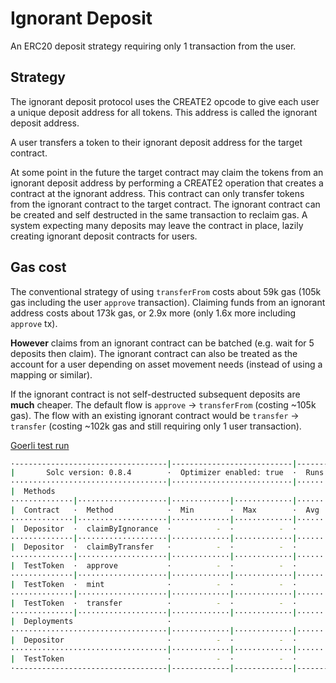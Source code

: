 # Ignorant Deposit

An ERC20 deposit strategy requiring only 1 transaction from the user.

## Strategy

The ignorant deposit protocol uses the CREATE2 opcode to give each user a unique deposit address for all tokens. This address is called the ignorant deposit address.

A user transfers a token to their ignorant deposit address for the target contract.

At some point in the future the target contract may claim the tokens from an ignorant deposit address by performing a CREATE2 operation that creates a contract at the ignorant address. This contract can only transfer tokens from the ignorant contract to the target contract. The ignorant contract can be created and self destructed in the same transaction to reclaim gas. A system expecting many deposits may leave the contract in place, lazily creating ignorant deposit contracts for users.

## Gas cost

The conventional strategy of using `transferFrom` costs about 59k gas (105k gas including the user `approve` transaction). Claiming funds from an ignorant address costs about 173k gas, or 2.9x more (only 1.6x more including `approve` tx).

**However** claims from an ignorant contract can be batched (e.g. wait for 5 deposits then claim). The ignorant contract can also be treated as the account for a user depending on asset movement needs (instead of using a mapping or similar).

If the ignorant contract is not self-destructed subsequent deposits are **much** cheaper. The default flow is `approve` -> `transferFrom` (costing ~105k gas). The flow with an existing ignorant contract would be `transfer` -> `transfer` (costing ~102k gas and still requiring only 1 user transaction).

[Goerli test run](https://goerli.etherscan.io/address/0x3557a48008740596d1f03Cb1b286Cecf03a00BFd)

```sh
·----------------------------------|---------------------------|---------------|-----------------------------·
|       Solc version: 0.8.4        ·  Optimizer enabled: true  ·  Runs: 99999  ·  Block limit: 30000000 gas  │
···································|···························|···············|······························
|  Methods                                                                                                   │
··············|····················|·············|·············|···············|···············|··············
|  Contract   ·  Method            ·  Min        ·  Max        ·  Avg          ·  # calls      ·  eur (avg)  │
··············|····················|·············|·············|···············|···············|··············
|  Depositor  ·  claimByIgnorance  ·          -  ·          -  ·       172735  ·            2  ·          -  │
··············|····················|·············|·············|···············|···············|··············
|  Depositor  ·  claimByTransfer   ·          -  ·          -  ·        58826  ·            2  ·          -  │
··············|····················|·············|·············|···············|···············|··············
|  TestToken  ·  approve           ·          -  ·          -  ·        46105  ·            2  ·          -  │
··············|····················|·············|·············|···············|···············|··············
|  TestToken  ·  mint              ·          -  ·          -  ·        50849  ·            4  ·          -  │
··············|····················|·············|·············|···············|···············|··············
|  TestToken  ·  transfer          ·          -  ·          -  ·        51486  ·            2  ·          -  │
··············|····················|·············|·············|···············|···············|··············
|  Deployments                     ·                                           ·  % of limit   ·             │
···································|·············|·············|···············|···············|··············
|  Depositor                       ·          -  ·          -  ·       608713  ·          2 %  ·          -  │
···································|·············|·············|···············|···············|··············
|  TestToken                       ·          -  ·          -  ·       618656  ·        2.1 %  ·          -  │
·----------------------------------|-------------|-------------|---------------|---------------|-------------·
```
